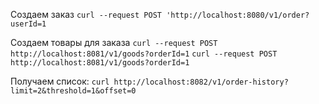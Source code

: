 Создаем заказ
`curl --request POST 'http://localhost:8080/v1/order?userId=1`

Создаем товары для заказа 
`curl --request POST http://localhost:8081/v1/goods?orderId=1`
`curl --request POST http://localhost:8081/v1/goods?orderId=1`

Получаем список:
`curl http://localhost:8082/v1/order-history?limit=2&threshold=1&offset=0`